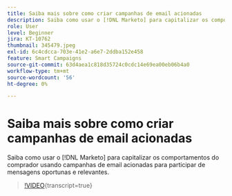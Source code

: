 ```yaml
---
title: Saiba mais sobre como criar campanhas de email acionadas
description: Saiba como usar o [!DNL Marketo] para capitalizar os comportamentos do comprador usando campanhas de email acionadas para participar de mensagens oportunas e relevantes.
role: User
level: Beginner
jira: KT-10762
thumbnail: 345479.jpeg
exl-id: 6c4cdcca-703e-41e2-a6e7-2ddba152e458
feature: Smart Campaigns
source-git-commit: 63d4aea1c818d35724c0cdc14e69ea00eb06b4a0
workflow-type: tm+mt
source-wordcount: '56'
ht-degree: 0%

---
```


# Saiba mais sobre como criar campanhas de email acionadas

Saiba como usar o [!DNL Marketo] para capitalizar os comportamentos do comprador usando campanhas de email acionadas para participar de mensagens oportunas e relevantes.

>[!VIDEO](https://video.tv.adobe.com/v/345479/?quality=12&learn=on){transcript=true}
